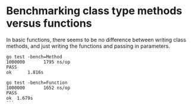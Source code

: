 # Benchmarking class type methods versus functions


In basic functions, there seems to be no difference between writing class methods, and
just writing the functions and passing in parameters.   

```
go test -bench=Method
1000000	      1795 ns/op
PASS
ok  	1.816s
```

````
go test -bench=Function
1000000	      1652 ns/op
PASS
ok	1.679s
```
